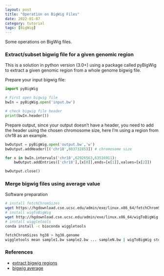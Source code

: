 ```yaml
---
layout: post
title: "Operation on BigWig Files"
date: 2022-01-07
category: tutorial
tags: [BigWig]
---
```


Some operations on BigWig files.

<!--more-->

### Extract/subset bigwig file for a given genomic region

This is a solution in python version (3.0+) using a package called pyBigWig to extract a given genomic region from a whole genome bigwig file.

Prepare your input bigwig file:

```python
import pyBigWig

# First open bigwig file
bwIn = pyBigWig.open('input.bw')

# check bigwig file header
print(bwIn.header())
```

Prepare output, since your output doesn’t have a header, you need to add the header using the chosen chromosome size, here I’m using a region from chr18 as an example.

```python
bwOutput = pyBigWig.open('output.bw','w')
bwOutput.addHeader([('chr18',80373285)]) # chromosome size

for x in bwIn.intervals('chr18',62926563,63516911):
    bwOutput.addEntries(['chr18'],[x[0]],ends=[x[1]],values=[x[2]])

bwOutput.close()
```

### Merge bigwig files using average value

Software preparation

```bash
# install fetchChromSizes
wget https://hgdownload.cse.ucsc.edu/admin/exe/linux.x86_64/fetchChromSizes
# install wigToBigWig
wget http://hgdownload.cse.ucsc.edu/admin/exe/linux.x86_64/wigToBigWig
# install wiggletools
conda install -c bioconda wiggletools
```

```bash
fetchChromSizes hg38 > hg38.genome
wiggletools mean sample1.bw sample2.bw ... sampleN.bw | wigToBigWig stdin hg38.genome mean.bw
```

### References
* [extract bigwig regions](https://bioinfocore.com/blogs/extract-subset-bigwig-file-for-a-given-genomic-region/)
* [bigwig average](https://github.com/deeptools/deepTools/issues/723)
